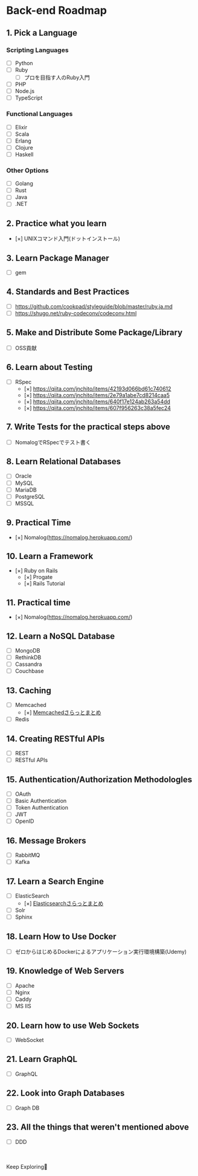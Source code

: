 # Back-end Roadmap

## 1. Pick a Language
### Scripting Languages
- [ ] Python
- [ ] Ruby
  - [ ] プロを目指す人のRuby入門
- [ ] PHP
- [ ] Node.js
- [ ] TypeScript

### Functional Languages
- [ ] Elixir
- [ ] Scala
- [ ] Erlang
- [ ] Clojure
- [ ] Haskell

### Other Options
- [ ] Golang
- [ ] Rust
- [ ] Java
- [ ] .NET

## 2. Practice what you learn
- [×] UNIXコマンド入門(ドットインストール)

## 3. Learn Package Manager
- [ ] gem

## 4. Standards and Best Practices
- [ ] https://github.com/cookpad/styleguide/blob/master/ruby.ja.md
- [ ] https://shugo.net/ruby-codeconv/codeconv.html

## 5. Make and Distribute Some Package/Library
- [ ] OSS貢献

## 6. Learn about Testing
- [ ] RSpec
  - [×] https://qiita.com/jnchito/items/42193d066bd61c740612
  - [×] https://qiita.com/jnchito/items/2e79a1abe7cd8214caa5
  - [×] https://qiita.com/jnchito/items/640f17e124ab263a54dd
  - [×] https://qiita.com/jnchito/items/607f956263c38a5fec24

## 7. Write Tests for the practical steps above
- [ ] NomalogでRSpecでテスト書く

## 8. Learn Relational Databases
- [ ] Oracle
- [ ] MySQL
- [ ] MariaDB
- [ ] PostgreSQL
- [ ] MSSQL

## 9. Practical Time
- [×] Nomalog(https://nomalog.herokuapp.com/)

## 10. Learn a Framework
- [×] Ruby on Rails
  - [×] Progate
  - [×] Rails Tutorial

## 11. Practical time
- [×] Nomalog(https://nomalog.herokuapp.com/)

## 12. Learn a NoSQL Database
- [ ] MongoDB
- [ ] RethinkDB
- [ ] Cassandra
- [ ] Couchbase

## 13. Caching
- [ ] Memcached
  - [×] [Memcachedさらっとまとめ](/memcached.md)
- [ ] Redis

## 14. Creating RESTful APIs
- [ ] REST
- [ ] RESTful APIs

## 15. Authentication/Authorization Methodologles
- [ ] OAuth
- [ ] Basic Authentication
- [ ] Token Authentication
- [ ] JWT
- [ ] OpenID

## 16. Message Brokers
- [ ] RabbitMQ
- [ ] Kafka

## 17. Learn a Search Engine
- [ ] ElasticSearch
  - [×] [Elasticsearchさらっとまとめ](/elasticsearch.md)
- [ ] Solr
- [ ] Sphinx

## 18. Learn How to Use Docker
- [ ] ゼロからはじめるDockerによるアプリケーション実行環境構築(Udemy)

## 19. Knowledge of Web Servers
- [ ] Apache
- [ ] Nginx
- [ ] Caddy
- [ ] MS IIS

## 20. Learn how to use Web Sockets
- [ ] WebSocket

## 21. Learn GraphQL
- [ ] GraphQL

## 22. Look into Graph Databases
- [ ] Graph DB

## 23. All the things that weren't mentioned above
- [ ] DDD

<br><br>
Keep Exploring👋
